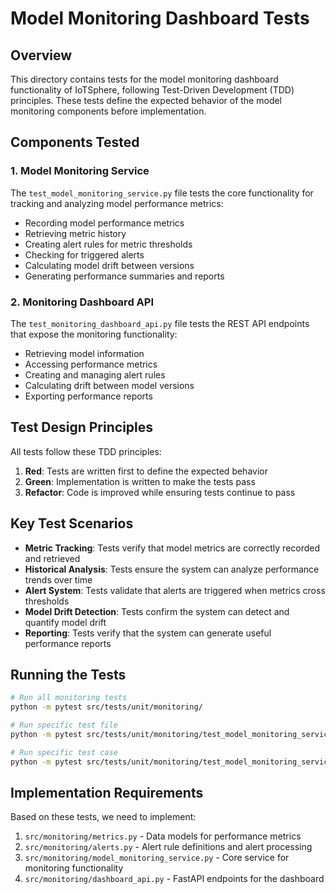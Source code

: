 # Model Monitoring Dashboard Tests

## Overview
This directory contains tests for the model monitoring dashboard functionality of IoTSphere, following Test-Driven Development (TDD) principles. These tests define the expected behavior of the model monitoring components before implementation.

## Components Tested

### 1. Model Monitoring Service
The `test_model_monitoring_service.py` file tests the core functionality for tracking and analyzing model performance metrics:

- Recording model performance metrics
- Retrieving metric history 
- Creating alert rules for metric thresholds
- Checking for triggered alerts
- Calculating model drift between versions
- Generating performance summaries and reports

### 2. Monitoring Dashboard API
The `test_monitoring_dashboard_api.py` file tests the REST API endpoints that expose the monitoring functionality:

- Retrieving model information
- Accessing performance metrics
- Creating and managing alert rules
- Calculating drift between model versions
- Exporting performance reports

## Test Design Principles

All tests follow these TDD principles:

1. **Red**: Tests are written first to define the expected behavior
2. **Green**: Implementation is written to make the tests pass
3. **Refactor**: Code is improved while ensuring tests continue to pass

## Key Test Scenarios

- **Metric Tracking**: Tests verify that model metrics are correctly recorded and retrieved
- **Historical Analysis**: Tests ensure the system can analyze performance trends over time
- **Alert System**: Tests validate that alerts are triggered when metrics cross thresholds
- **Model Drift Detection**: Tests confirm the system can detect and quantify model drift
- **Reporting**: Tests verify that the system can generate useful performance reports

## Running the Tests

```bash
# Run all monitoring tests
python -m pytest src/tests/unit/monitoring/

# Run specific test file
python -m pytest src/tests/unit/monitoring/test_model_monitoring_service.py -v

# Run specific test case
python -m pytest src/tests/unit/monitoring/test_model_monitoring_service.py::TestModelMonitoringService::test_record_model_metrics -v
```

## Implementation Requirements

Based on these tests, we need to implement:

1. `src/monitoring/metrics.py` - Data models for performance metrics
2. `src/monitoring/alerts.py` - Alert rule definitions and alert processing
3. `src/monitoring/model_monitoring_service.py` - Core service for monitoring functionality
4. `src/monitoring/dashboard_api.py` - FastAPI endpoints for the dashboard